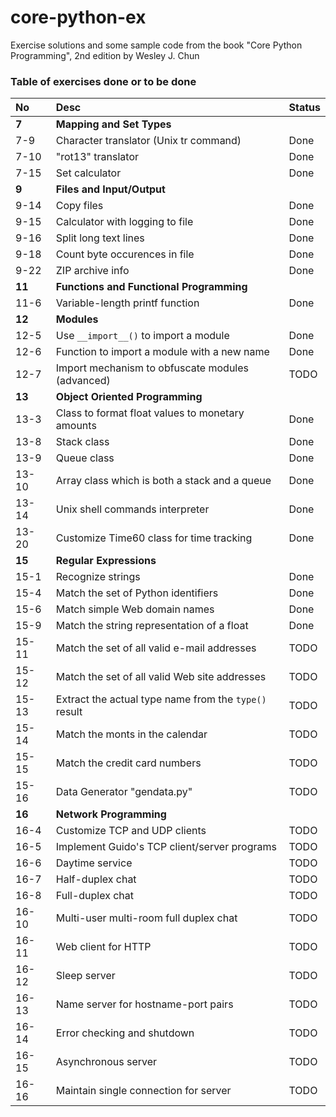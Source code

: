 # core-python-ex
Exercise solutions and some sample code from the book "Core Python Programming", 2nd edition by Wesley J. Chun

### Table of exercises done or to be done

| No | Desc | Status |
|:--- |:------------- |:----- |
| **7** | **Mapping and Set Types** | |
| 7-9 | Character translator (Unix tr command) | Done |
| 7-10 | "rot13" translator | Done |
| 7-15 | Set calculator | Done |
| **9** | **Files and Input/Output** | |
| 9-14 | Copy files | Done |
| 9-15 | Calculator with logging to file | Done |
| 9-16 | Split long text lines | Done |
| 9-18 | Count byte occurences in file | Done |
| 9-22 | ZIP archive info | Done |
| **11** | **Functions and Functional Programming** | |
| 11-6 | Variable-length printf function | Done |
| **12** | **Modules** | |
| 12-5 | Use `__import__()` to import a module | Done |
| 12-6 | Function to import a module with a new name | Done |
| 12-7 | Import mechanism to obfuscate modules (advanced) | TODO |
| **13** | **Object Oriented Programming** | |
| 13-3 | Class to format float values to monetary amounts | Done |
| 13-8 | Stack class | Done | 
| 13-9 | Queue class | Done | 
| 13-10 | Array class which is both a stack and a queue | Done |
| 13-14 | Unix shell commands interpreter | Done |
| 13-20 | Customize Time60 class for time tracking | Done |
| **15** | **Regular Expressions** | |
| 15-1 | Recognize strings | Done |
| 15-4 | Match the set of Python identifiers | Done |
| 15-6 | Match simple Web domain names | Done |
| 15-9 | Match the string representation of a float | Done |
| 15-11 | Match the set of all valid e-mail addresses | TODO |
| 15-12 | Match the set of all valid Web site addresses | TODO |
| 15-13 | Extract the actual type name from the `type()` result | TODO |
| 15-14 | Match the monts in the calendar | TODO |
| 15-15 | Match the credit card numbers | TODO |
| 15-16 | Data Generator "gendata.py" | TODO |
| **16** | **Network Programming** | |
| 16-4 | Customize TCP and UDP clients | TODO |
| 16-5 | Implement Guido's TCP client/server programs | TODO |
| 16-6 | Daytime service | TODO |
| 16-7 | Half-duplex chat | TODO |
| 16-8 | Full-duplex chat | TODO |
| 16-10 | Multi-user multi-room full duplex chat | TODO |
| 16-11 | Web client for HTTP | TODO |
| 16-12 | Sleep server | TODO |
| 16-13 | Name server for hostname-port pairs | TODO |
| 16-14 | Error checking and shutdown | TODO |
| 16-15 | Asynchronous server | TODO |
| 16-16 | Maintain single connection for server | TODO |
